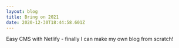 ```yaml
---
layout: blog
title: Bring on 2021
date: 2020-12-30T18:44:58.601Z
---
```

Easy CMS with Netlify - finally I can make my own blog from scratch!